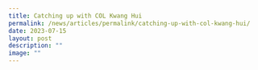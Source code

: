 ```yaml
---
title: Catching up with COL Kwang Hui
permalink: /news/articles/permalink/catching-up-with-col-kwang-hui/
date: 2023-07-15
layout: post
description: ""
image: ""
---
```

